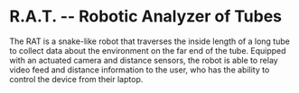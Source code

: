 # R.A.T. -- Robotic Analyzer of Tubes

The RAT is a snake-like robot that traverses the inside length of a long tube to collect data about the environment on the far end of the tube. Equipped with an actuated camera and distance sensors, the robot is able to relay video feed and distance information to the user, who has the ability to control the device from their laptop.  
